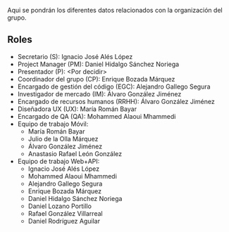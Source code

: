 Aqui se pondrán los diferentes datos relacionados con la organización del grupo.

## Roles
* Secretario (S): Ignacio José Alés López
* Project Manager (PM): Daniel Hidalgo Sánchez Noriega
* Presentador (P): <Por decidir\>
* Coordinador del grupo (CP): Enrique Bozada Márquez
* Encargado de gestión del código (EGC): Alejandro Gallego Segura
* Investigador de mercado (IM): Álvaro González Jiménez
* Encargado de recursos humanos (RRHH): Álvaro González Jiménez
* Diseñadora UX (UX): María Román Bayar
* Encargado de QA (QA): Mohammed Alaoui Mhammedi
* Equipo de trabajo Móvil:
    * María Román Bayar
    * Julio de la Olla Márquez
    * Álvaro González Jiménez
    * Anastasio Rafael León González
* Equipo de trabajo Web+API:
    * Ignacio José Alés López
    * Mohammed Alaoui Mhammedi
    * Alejandro Gallego Segura
    * Enrique Bozada Márquez
    * Daniel Hidalgo Sánchez Noriega
    * Daniel Lozano Portillo
    * Rafael González Villarreal
    * Daniel Rodríguez Aguilar
